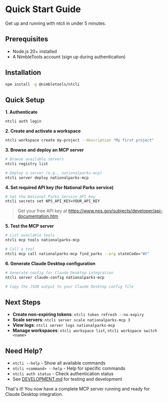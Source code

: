 # Quick Start Guide

Get up and running with ntcli in under 5 minutes.

## Prerequisites

- Node.js 20+ installed
- A NimbleTools account (sign up during authentication)

## Installation

```bash
npm install -g @nimbletools/ntcli
```

## Quick Setup

**1. Authenticate**

```bash
ntcli auth login
```

**2. Create and activate a workspace**

```bash
ntcli workspace create my-project --description "My first project"
```

**3. Browse and deploy an MCP server**

```bash
# Browse available servers
ntcli registry list

# Deploy a server (e.g., nationalparks-mcp)
ntcli server deploy nationalparks-mcp
```

**4. Set required API key (for National Parks service)**

```bash
# Set the National Parks Service API key
ntcli secrets set NPS_API_KEY=YOUR_API_KEY
```

> Get your free API key at https://www.nps.gov/subjects/developer/api-documentation.htm

**5. Test the MCP server**

```bash
# List available tools
ntcli mcp tools nationalparks-mcp

# Call a tool
ntcli mcp call nationalparks-mcp find_parks --arg stateCode="WY"
```

**6. Generate Claude Desktop configuration**

```bash
# Generate config for Claude Desktop integration
ntcli server claude-config nationalparks-mcp

# Copy the JSON output to your Claude Desktop config file
```

## Next Steps

- **Create non-expiring tokens**: `ntcli token refresh --no-expiry`
- **Scale servers**: `ntcli server scale nationalparks-mcp 3`
- **View logs**: `ntcli server logs nationalparks-mcp`
- **Manage workspaces**: `ntcli workspace list`, `ntcli workspace switch <name>`

## Need Help?

- `ntcli --help` - Show all available commands
- `ntcli <command> --help` - Help for specific commands
- `ntcli auth status` - Check authentication status
- See [DEVELOPMENT.md](DEVELOPMENT.md) for testing and development

That's it! You now have a complete MCP server running and ready for Claude Desktop integration.
